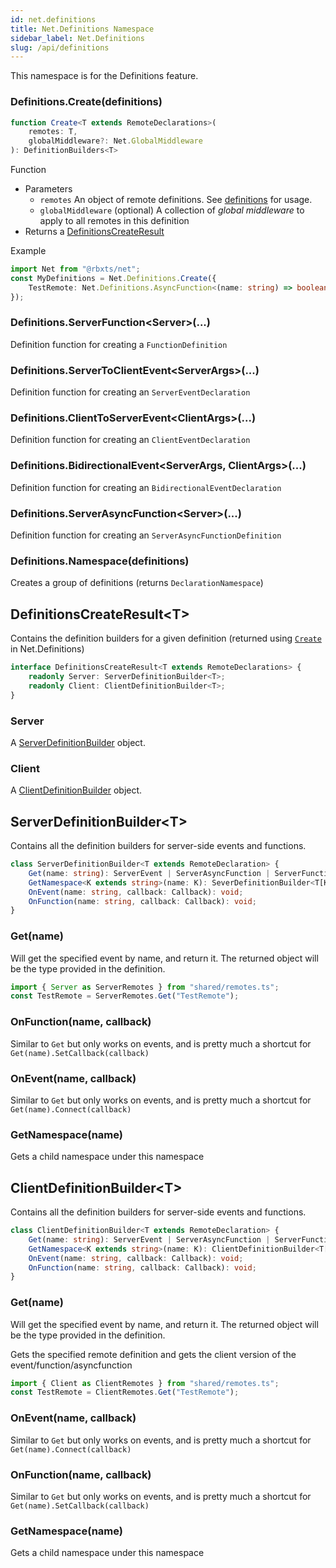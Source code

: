 ```yaml
---
id: net.definitions
title: Net.Definitions Namespace
sidebar_label: Net.Definitions
slug: /api/definitions
---
```


This namespace is for the Definitions feature.

### Definitions.Create(definitions)
```ts
function Create<T extends RemoteDeclarations>(
    remotes: T,
    globalMiddleware?: Net.GlobalMiddleware
): DefinitionBuilders<T>
```


Function
- Parameters
    - `remotes` An object of remote definitions. See [definitions](../definitions#definitions-oh-my) for usage.
    - `globalMiddleware` (optional) A collection of _global middleware_ to apply to all remotes in this definition
- Returns a [DefinitionsCreateResult](#definitionscreateresultt)

Example
```ts title="shared/remotes.ts"
import Net from "@rbxts/net";
const MyDefinitions = Net.Definitions.Create({
    TestRemote: Net.Definitions.AsyncFunction<(name: string) => boolean>()
});
```



### Definitions.ServerFunction&lt;Server&gt;(...)
Definition function for creating a `FunctionDefinition`
<!-- ### Event&lt;ServerArgs, ClientArgs&gt;(...)
Definition function for creating an `EventDefinition` -->
### Definitions.ServerToClientEvent&lt;ServerArgs&gt;(...)
Definition function for creating an `ServerEventDeclaration`
### Definitions.ClientToServerEvent&lt;ClientArgs&gt;(...)
Definition function for creating an `ClientEventDeclaration`
### Definitions.BidirectionalEvent&lt;ServerArgs, ClientArgs&gt;(...)
Definition function for creating an `BidirectionalEventDeclaration`
### Definitions.ServerAsyncFunction&lt;Server&gt;(...)
Definition function for creating an `ServerAsyncFunctionDefinition`
### Definitions.Namespace(definitions)
Creates a group of definitions (returns `DeclarationNamespace`)

## DefinitionsCreateResult&lt;T&gt;
Contains the definition builders for a given definition (returned using [`Create`](definitions#definitionscreatedefinitions) in Net.Definitions)

```ts
interface DefinitionsCreateResult<T extends RemoteDeclarations> {
    readonly Server: ServerDefinitionBuilder<T>;
    readonly Client: ClientDefinitionBuilder<T>;
}
```

### Server
A [ServerDefinitionBuilder](definitions#serverdefinitionbuildert) object.
### Client
A [ClientDefinitionBuilder](definitions#clientdefinitionbuildert) object.

## ServerDefinitionBuilder&lt;T&gt;
Contains all the definition builders for server-side events and functions.

```ts
class ServerDefinitionBuilder<T extends RemoteDeclaration> {
    Get(name: string): ServerEvent | ServerAsyncFunction | ServerFunction;
    GetNamespace<K extends string>(name: K): SeverDefinitionBuilder<T[K]>;
    OnEvent(name: string, callback: Callback): void;
    OnFunction(name: string, callback: Callback): void;
}
```


### Get(name)
Will get the specified event by name, and return it. The returned object will be the type provided in the definition.

```ts title="server/example.server.ts"
import { Server as ServerRemotes } from "shared/remotes.ts";
const TestRemote = ServerRemotes.Get("TestRemote");
```

### OnFunction(name, callback)
Similar to `Get` but only works on events, and is pretty much a shortcut for `Get(name).SetCallback(callback)`
### OnEvent(name, callback)
Similar to `Get` but only works on events, and is pretty much a shortcut for `Get(name).Connect(callback)`
### GetNamespace(name)
Gets a child namespace under this namespace

## ClientDefinitionBuilder&lt;T&gt;
Contains all the definition builders for server-side events and functions.

```ts
class ClientDefinitionBuilder<T extends RemoteDeclaration> {
    Get(name: string): ServerEvent | ServerAsyncFunction | ServerFunction;
    GetNamespace<K extends string>(name: K): ClientDefinitionBuilder<T[K]>;
    OnEvent(name: string, callback: Callback): void;
    OnFunction(name: string, callback: Callback): void;
}
```
### Get(name)
Will get the specified event by name, and return it. The returned object will be the type provided in the definition.

Gets the specified remote definition and gets the client version of the event/function/asyncfunction

```ts title="client/example.client.ts"
import { Client as ClientRemotes } from "shared/remotes.ts";
const TestRemote = ClientRemotes.Get("TestRemote");
```

### OnEvent(name, callback)
Similar to `Get` but only works on events, and is pretty much a shortcut for `Get(name).Connect(callback)`

### OnFunction(name, callback)
Similar to `Get` but only works on events, and is pretty much a shortcut for `Get(name).SetCallback(callback)`

### GetNamespace(name)
Gets a child namespace under this namespace